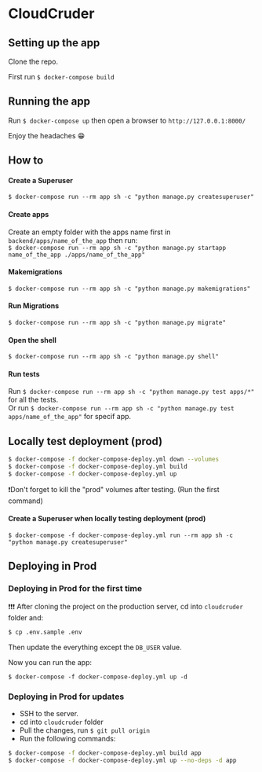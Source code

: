 CloudCruder
===

## Setting up the app

Clone the repo.  

First run `$ docker-compose build`  


## Running the app

Run `$ docker-compose up` then open a browser to `http://127.0.0.1:8000/`  


Enjoy the headaches 😁


## How to

#### Create a Superuser

`$ docker-compose run --rm app sh -c "python manage.py createsuperuser"`


#### Create apps

Create an empty folder with the apps name first in `backend/apps/name_of_the_app` then run:  
`$ docker-compose run --rm app sh -c "python manage.py startapp name_of_the_app ./apps/name_of_the_app"`


#### Makemigrations

`$ docker-compose run --rm app sh -c "python manage.py makemigrations"`


#### Run Migrations

`$ docker-compose run --rm app sh -c "python manage.py migrate"`


#### Open the shell

`$ docker-compose run --rm app sh -c "python manage.py shell"`


#### Run tests

Run `$ docker-compose run --rm app sh -c "python manage.py test apps/*"` for all the tests.  
Or run `$ docker-compose run --rm app sh -c "python manage.py test apps/name_of_the_app"` for specif app.


## Locally test deployment (prod)


```sh
$ docker-compose -f docker-compose-deploy.yml down --volumes
$ docker-compose -f docker-compose-deploy.yml build
$ docker-compose -f docker-compose-deploy.yml up
```

❗️Don't forget to kill the "prod" volumes after testing. (Run the first command)


#### Create a Superuser when locally testing deployment (prod)

`$ docker-compose -f docker-compose-deploy.yml run --rm app sh -c "python manage.py createsuperuser"`

## Deploying in Prod

### Deploying in Prod for the first time
❗️❗️❗️ After cloning the project on the production server, cd into `cloudcruder` folder and:

```sh
$ cp .env.sample .env
```

Then update the everything except the `DB_USER` value.

Now you can run the app:
```
$ docker-compose -f docker-compose-deploy.yml up -d
```

### Deploying in Prod for updates

* SSH to the server.
* cd into `cloudcruder` folder
* Pull the changes, run `$ git pull origin`
* Run the following commands:

```sh
$ docker-compose -f docker-compose-deploy.yml build app
$ docker-compose -f docker-compose-deploy.yml up --no-deps -d app
```
